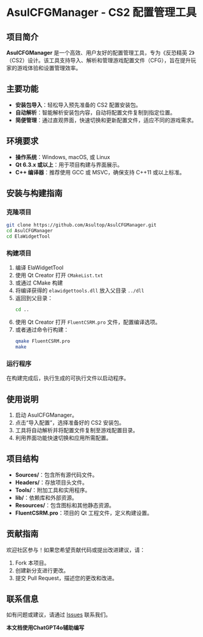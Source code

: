 



# AsulCFGManager - CS2 配置管理工具

## 项目简介
**AsulCFGManager** 是一个高效、用户友好的配置管理工具，专为《反恐精英 2》（CS2）设计。该工具支持导入、解析和管理游戏配置文件（CFG），旨在提升玩家的游戏体验和设置管理效率。

## 主要功能
- **安装包导入**：轻松导入预先准备的 CS2 配置安装包。
- **自动解析**：智能解析安装包内容，自动将配置文件复制到指定位置。
- **简便管理**：通过直观界面，快速切换和更新配置文件，适应不同的游戏需求。

## 环境要求
- **操作系统**：Windows, macOS, 或 Linux
- **Qt 6.3.x 或以上**：用于项目构建与界面展示。
- **C++ 编译器**：推荐使用 GCC 或 MSVC，确保支持 C++11 或以上标准。

## 安装与构建指南

### 克隆项目
```bash
git clone https://github.com/Asultop/AsulCFGManager.git
cd AsulCFGManager
cd ElaWidgetTool
```

### 构建项目
1. 编译 ElaWidgetTool
2. 使用 Qt Creator 打开 `CMakeList.txt`
3. 或通过 CMake 构建
4. 将编译获得的 `elawidgettools.dll` 放入父目录 `../dll`
6. 返回到父目录：
   ```bash
   cd ..
   ```
7. 使用 Qt Creator 打开 `FluentCSRM.pro` 文件，配置编译选项。
8. 或者通过命令行构建：
   ```bash
   qmake FluentCSRM.pro
   make
   ```

### 运行程序
在构建完成后，执行生成的可执行文件以启动程序。

## 使用说明
1. 启动 AsulCFGManager。
2. 点击“导入配置”，选择准备好的 CS2 安装包。
3. 工具将自动解析并将配置文件复制至游戏配置目录。
4. 利用界面功能快速切换和应用所需配置。

## 项目结构
- **Sources/**：包含所有源代码文件。
- **Headers/**：存放项目头文件。
- **Tools/**：附加工具和实用程序。
- **lib/**：依赖库和外部资源。
- **Resources/**：包含图标和其他静态资源。
- **FluentCSRM.pro**：项目的 Qt 工程文件，定义构建设置。

## 贡献指南
欢迎社区参与！如果您希望贡献代码或提出改进建议，请：
1. Fork 本项目。
2. 创建新分支进行更改。
3. 提交 Pull Request，描述您的更改和改进。

## 联系信息
如有问题或建议，请通过 [Issues](https://github.com/Asultop/AsulCFGManager/issues) 联系我们。

**本文档使用ChatGPT4o辅助编写**
